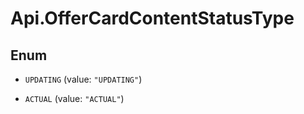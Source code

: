 # Api.OfferCardContentStatusType

## Enum


* `UPDATING` (value: `"UPDATING"`)

* `ACTUAL` (value: `"ACTUAL"`)


